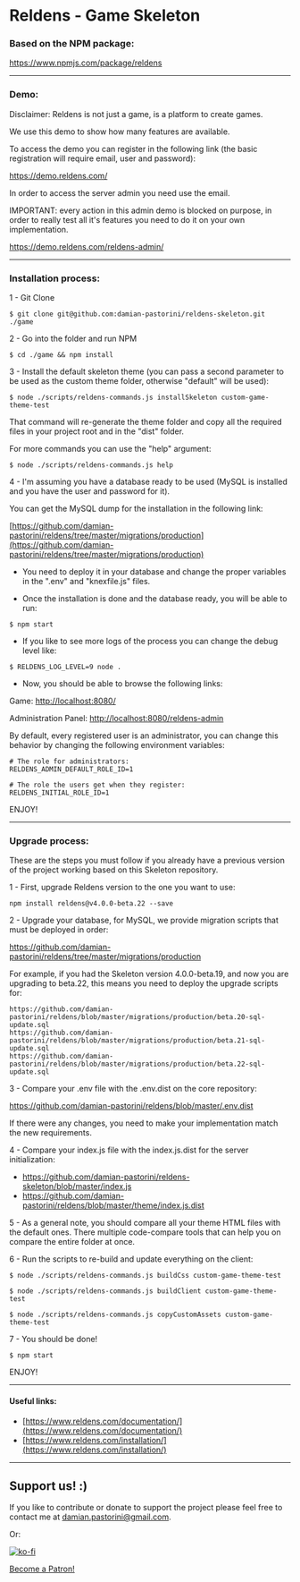 # Reldens - Game Skeleton

### Based on the NPM package:

https://www.npmjs.com/package/reldens

---

### Demo:

Disclaimer: Reldens is not just a game, is a platform to create games.

We use this demo to show how many features are available.

To access the demo you can register in the following link (the basic registration will require email, user and password):

https://demo.reldens.com/

In order to access the server admin you need use the email.

IMPORTANT: every action in this admin demo is blocked on purpose, in order to really test all it's features you need to
do it on your own implementation. 

https://demo.reldens.com/reldens-admin/

---

### Installation process:

1 - Git Clone

```
$ git clone git@github.com:damian-pastorini/reldens-skeleton.git ./game
```

2 - Go into the folder and run NPM

```
$ cd ./game && npm install
```

3 - Install the default skeleton theme (you can pass a second parameter to be used as the custom theme folder, otherwise
"default" will be used):

```
$ node ./scripts/reldens-commands.js installSkeleton custom-game-theme-test
```

That command will re-generate the theme folder and copy all the required files in your project root and in the "dist"
folder.

For more commands you can use the "help" argument:

```
$ node ./scripts/reldens-commands.js help
```

4 - I'm assuming you have a database ready to be used (MySQL is installed and you have the user and password for it).

You can get the MySQL dump for the installation in the following link:

[https://github.com/damian-pastorini/reldens/tree/master/migrations/production](https://github.com/damian-pastorini/reldens/tree/master/migrations/production) 

- You need to deploy it in your database and change the proper variables in the ".env" and "knexfile.js" files. 

- Once the installation is done and the database ready, you will be able to run:

```
$ npm start
```

- If you like to see more logs of the process you can change the debug level like:

```
$ RELDENS_LOG_LEVEL=9 node .
```

- Now, you should be able to browse the following links:

Game: [http://localhost:8080/](http://localhost:8080/)

Administration Panel: [http://localhost:8080/reldens-admin](http://localhost:8080/reldens-admin)

By default, every registered user is an administrator, you can change this behavior by changing the following
environment variables:

```
# The role for administrators:
RELDENS_ADMIN_DEFAULT_ROLE_ID=1

# The role the users get when they register:
RELDENS_INITIAL_ROLE_ID=1
```

ENJOY!

---

### Upgrade process:
These are the steps you must follow if you already have a previous version of the project working based on this Skeleton
repository.

1 - First, upgrade Reldens version to the one you want to use:
```
npm install reldens@v4.0.0-beta.22 --save
```

2 - Upgrade your database, for MySQL, we provide migration scripts that must be deployed in order:

https://github.com/damian-pastorini/reldens/tree/master/migrations/production

For example, if you had the Skeleton version 4.0.0-beta.19, and now you are upgrading to beta.22, this means you
need to deploy the upgrade scripts for:
```
https://github.com/damian-pastorini/reldens/blob/master/migrations/production/beta.20-sql-update.sql
https://github.com/damian-pastorini/reldens/blob/master/migrations/production/beta.21-sql-update.sql
https://github.com/damian-pastorini/reldens/blob/master/migrations/production/beta.22-sql-update.sql
```

3 - Compare your .env file with the .env.dist on the core repository:

https://github.com/damian-pastorini/reldens/blob/master/.env.dist

If there were any changes, you need to make your implementation match the new requirements.

4 - Compare your index.js file with the index.js.dist for the server initialization:

- https://github.com/damian-pastorini/reldens-skeleton/blob/master/index.js
- https://github.com/damian-pastorini/reldens/blob/master/theme/index.js.dist

5 - As a general note, you should compare all your theme HTML files with the default ones. There multiple code-compare
tools that can help you on compare the entire folder at once.

6 - Run the scripts to re-build and update everything on the client:
```
$ node ./scripts/reldens-commands.js buildCss custom-game-theme-test

$ node ./scripts/reldens-commands.js buildClient custom-game-theme-test

$ node ./scripts/reldens-commands.js copyCustomAssets custom-game-theme-test
```

7 - You should be done!
```
$ npm start
```
ENJOY!

---

#### Useful links:
- [https://www.reldens.com/documentation/](https://www.reldens.com/documentation/)
- [https://www.reldens.com/installation/](https://www.reldens.com/installation/)

---

## Support us! :)

If you like to contribute or donate to support the project please feel free to contact me at damian.pastorini@gmail.com.

Or:

[![ko-fi](https://www.ko-fi.com/img/githubbutton_sm.svg)](https://ko-fi.com/I2I81VISA)

[Become a Patron!](https://www.patreon.com/bePatron?u=18074832)
